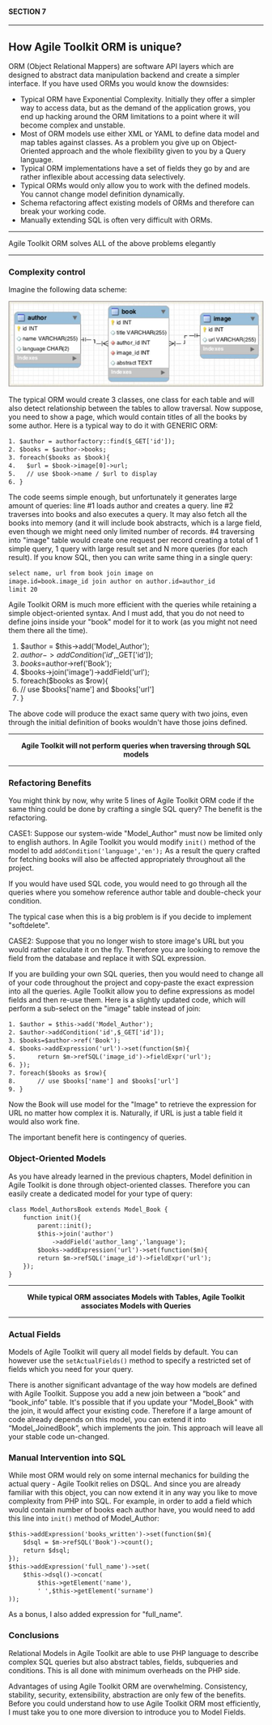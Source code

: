 #### SECTION 7
----
## How Agile Toolkit ORM is unique?

ORM (Object Relational Mappers) are software API layers which are designed to abstract data manipulation backend and create a simpler interface. If you have used ORMs you would know the downsides:

* Typical ORM have Exponential Complexity. Initially they offer a simpler way to access data, but as the demand of the application grows, you end up hacking around the ORM limitations to a point where it will become complex and unstable.
* Most of ORM models use either XML or YAML to define data model and map tables against classes. As a problem you give up on Object-Oriented approach and the whole flexibility given to you by a Query language.
* Typical ORM implementations have a set of fields they go by and are rather inflexible about accessing data selectively.
* Typical ORMs would only allow you to work with the defined models. You cannot change model definition dynamically.
* Schema refactoring affect existing models of ORMs and therefore can break your working code.
* Manually extending SQL is often very difficult with ORMs.

----
Agile Toolkit ORM solves ALL of the above problems elegantly

----

### Complexity control

Imagine the following data scheme:

![data scheme](doc/7.jpg "data scheme")

The typical ORM would create 3 classes, one class for each table and will also detect relationship between the tables to allow traversal. Now suppose, you need to show a page, which would contain titles of all the books by some author. Here is a typical way to do it with GENERIC ORM:

    1. $author = authorfactory::find($_GET['id']);
    2. $books = $author->books;
    3. foreach($books as $book){
    4.   $url = $book->image[0]->url;
    5.   // use $book->name / $url to display
    6. }

The code seems simple enough, but unfortunately it generates large amount of queries: line #1 loads author and creates a query. line #2 traverses into books and also executes a query. It may also fetch all the books into memory (and it will include book abstracts, which is a large field, even though we might need only limited number of records. #4 traversing into "image" table would create one request per record creating a total of 1 simple query, 1 query with large result set and N more queries (for each result). If you know SQL, then you can write same thing in a single query:

    select name, url from book join image on
    image.id=book.image_id join author on author.id=author_id
    limit 20

Agile Toolkit ORM is much more efficient with the queries while retaining a simple object-oriented syntax. And I must add, that you do not need to define joins inside your "book" model for it to work (as you might not need them there all the time).

1. $author = $this->add('Model_Author');
2. $author->addCondition('id',$_GET['id']);
3. $books=$author->ref('Book');
4. $books->join('image')->addField('url');
5. foreach($books as $row){
6. // use $books['name'] and $books['url']
7. }

The above code will produce the exact same query with two joins, even through the initial definition of books wouldn't have those joins defined.

----
**<center>Agile Toolkit will not perform queries when traversing through SQL models</center>**

----

### Refactoring Benefits

You might think by now, why write 5 lines of Agile Toolkit ORM code if the same thing could be done by crafting a single SQL query? The benefit is the refactoring.

CASE1: Suppose our system-wide "Model_Author" must now be limited only to english authors. In Agile Toolkit you would modify `init()` method of the model to add `addCondition('language','en');` As a result the query crafted for fetching books will also be affected appropriately throughout all the project.

If you would have used SQL code, you would need to go through all the queries where you somehow reference author table and double-check your condition.

The typical case when this is a big problem is if you decide to implement "softdelete".

CASE2: Suppose that you no longer wish to store image's URL but you would rather calculate it on the fly. Therefore you are looking to remove the field from the database and replace it with SQL expression.

If you are building your own SQL queries, then you would need to change all of your code throughout the project and copy-paste the exact expression into all the queries. Agile Toolkit allow you to define expressions as model fields and then re-use them. Here is a slightly updated code, which will perform a sub-select on the "image" table instead of join:

    1. $author = $this->add('Model_Author');
    2. $author->addCondition('id',$_GET['id']);
    3. $books=$author->ref('Book');
    4. $books->addExpression('url')->set(function($m){
    5.      return $m->refSQL('image_id')->fieldExpr('url');
    6. });
    7. foreach($books as $row){
    8.      // use $books['name'] and $books['url']
    9. }

Now the Book will use model for the "Image" to retrieve the expression for URL no matter how complex it is. Naturally, if URL is just a table field it would also work fine.

The important benefit here is contingency of queries.

### Object-Oriented Models

As you have already learned in the previous chapters, Model definition in Agile Toolkit is done through object-oriented classes. Therefore you can easily create a dedicated model for your type of query:

    class Model_AuthorsBook extends Model_Book {
        function init(){
            parent::init();
            $this->join('author')
                ->addField('author_lang','language');
            $books->addExpression('url')->set(function($m){
            return $m->refSQL('image_id')->fieldExpr('url');
        });
    }
----
**<center>While typical ORM associates Models with Tables, Agile Toolkit associates Models with Queries</center>**

----

### Actual Fields

Models of Agile Toolkit will query all model fields by default. You can however use the `setActualFields()` method to specify a restricted set of fields which you need for your query.

There is another significant advantage of the way how models are defined with Agile Toolkit. Suppose you add a new join between a “book” and “book_info” table. It's possible that if you update your "Model_Book" with the join, it would affect your existing code. Therefore if a large amount of code already depends on this model, you can extend it into “Model_JoinedBook”, which implements the join. This approach will leave all your stable code un-changed.

### Manual Intervention into SQL

While most ORM would rely on some internal mechanics for building the actual query - Agile Toolkit relies on DSQL. And since you are already familiar with this object, you can now extend it in any way you like to move complexity from PHP into SQL. For example, in order to add a field which would contain number of books each author have, you would need to add this line into `init()` method of Model_Author:

    $this->addExpression('books_written')->set(function($m){
        $dsql = $m->refSQL('Book')->count();
        return $dsql;
    });
    $this->addExpression('full_name')->set(
        $this->dsql()->concat(
            $this->getElement('name'),
            ' ',$this->getElement('surname')
    ));

As a bonus, I also added expression for "full_name".

### Conclusions

Relational Models in Agile Toolkit are able to use PHP language to describe complex SQL queries but also abstract tables, fields, subqueries and conditions. This is all done with minimum overheads on the PHP side.

Advantages of using Agile Toolkit ORM are overwhelming. Consistency, stability, security, extensibility, abstraction are only few of the benefits. Before you could understand how to use Agile Toolkit ORM most efficiently, I must take you to one more diversion to introduce you to Model Fields.